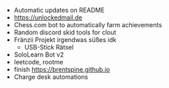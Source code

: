  - Automatic updates on README
 - https://unlockedmail.de
 - Chess.com bot to automatically farm achievements
 - Random discord skid tools for clout
 - Fränzii Projekt irgendwas süßes idk
   - USB-Stick Rätsel
 - SoloLearn Bot v2
 - leetcode, rootme
 - finish https://brentspine.github.io
 - Charge desk automations